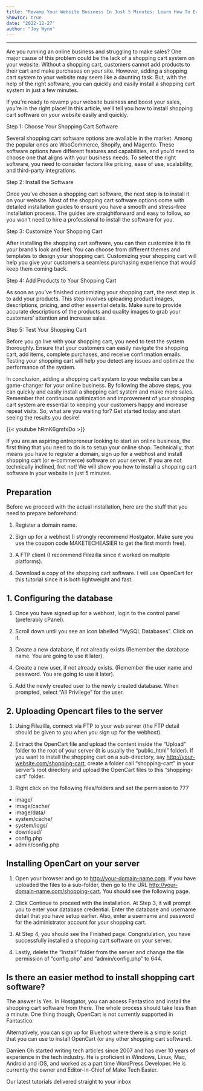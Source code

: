 ```yaml
---
title: "Revamp Your Website Business In Just 5 Minutes: Learn How To Easily Install Shopping Cart Software!"
ShowToc: true 
date: "2022-12-27"
author: "Joy Wynn"
---
```

*****
Are you running an online business and struggling to make sales? One major cause of this problem could be the lack of a shopping cart system on your website. Without a shopping cart, customers cannot add products to their cart and make purchases on your site. However, adding a shopping cart system to your website may seem like a daunting task. But, with the help of the right software, you can quickly and easily install a shopping cart system in just a few minutes. 

If you’re ready to revamp your website business and boost your sales, you’re in the right place! In this article, we’ll tell you how to install shopping cart software on your website easily and quickly.

Step 1: Choose Your Shopping Cart Software

Several shopping cart software options are available in the market. Among the popular ones are WooCommerce, Shopify, and Magento. These software options have different features and capabilities, and you’d need to choose one that aligns with your business needs. To select the right software, you need to consider factors like pricing, ease of use, scalability, and third-party integrations.

Step 2: Install the Software

Once you’ve chosen a shopping cart software, the next step is to install it on your website. Most of the shopping cart software options come with detailed installation guides to ensure you have a smooth and stress-free installation process. The guides are straightforward and easy to follow, so you won’t need to hire a professional to install the software for you.

Step 3: Customize Your Shopping Cart

After installing the shopping cart software, you can then customize it to fit your brand’s look and feel. You can choose from different themes and templates to design your shopping cart. Customizing your shopping cart will help you give your customers a seamless purchasing experience that would keep them coming back.

Step 4: Add Products to Your Shopping Cart

As soon as you’ve finished customizing your shopping cart, the next step is to add your products. This step involves uploading product images, descriptions, pricing, and other essential details. Make sure to provide accurate descriptions of the products and quality images to grab your customers’ attention and increase sales.

Step 5: Test Your Shopping Cart

Before you go live with your shopping cart, you need to test the system thoroughly. Ensure that your customers can easily navigate the shopping cart, add items, complete purchases, and receive confirmation emails. Testing your shopping cart will help you detect any issues and optimize the performance of the system.

In conclusion, adding a shopping cart system to your website can be a game-changer for your online business. By following the above steps, you can quickly and easily install a shopping cart system and make more sales. Remember that continuous optimization and improvement of your shopping cart system are essential to keeping your customers happy and increase repeat visits. So, what are you waiting for? Get started today and start seeing the results you desire!

{{< youtube hRmK6gmfxDo >}} 



If you are an aspiring entrepreneur looking to start an online business, the first thing that you need to do is to setup your online shop. Technically, that means you have to register a domain, sign up for a webhost and install shopping cart (or e-commerce) software on your server. If you are not technically inclined, fret not! We will show you how to install a shopping cart software in your website in just 5 minutes.

 
## Preparation
 
Before we proceed with the actual installation, here are the stuff that you need to prepare beforehand:
 
1. Register a domain name.
 
2. Sign up for a webhost (I strongly recommend Hostgator. Make sure you use the coupon code MAKETECHEASIER to get the first month free).
 
3. A FTP client (I recommend Filezilla since it worked on multiple platforms).
 
4. Download a copy of the shopping cart software. I will use OpenCart for this tutorial since it is both lightweight and fast.
 
## 1. Configuring the database
 
1. Once you have signed up for a webhost, login to the control panel (preferably cPanel).
 
2. Scroll down until you see an icon labelled “MySQL Databases”. Click on it. 
 

 
3. Create a new database, if not already exists (Remember the database name. You are going to use it later).
 
4. Create a new user, if not already exists. (Remember the user name and password. You are going to use it later).
 
5. Add the newly created user to the newly created database. When prompted, select “All Privilege” for the user.
 
## 2. Uploading Opencart files to the server
 
1. Using Filezilla, connect via FTP to your web server (the FTP detail should be given to you when you sign up for the webhost).
 
2. Extract the OpenCart file and upload the content inside the “Upload” folder to the root of your server (it is usually the “public_html” folder). If you want to install the shopping cart on a sub-directory, say http://your-website.com/shopping-cart, create a folder call “shopping-cart” in your server’s root directory and upload the OpenCart files to this “shopping-cart” folder.
 
3. Right click on the following files/folders and set the permission to 777
 
- image/
 - image/cache/
 - image/data/
 - system/cache/
 - system/logs/
 - download/
 - config.php
 - admin/config.php

 
## Installing OpenCart on your server
 
1. Open your browser and go to http://your-domain-name.com. If you have uploaded the files to a sub-folder, then go to the URL http://your-domain-name.com/shopping-cart. You should see the following page.
 
2. Click Continue to proceed with the installation. At Step 3, it will prompt you to enter your database credential. Enter the database and username detail that you have setup earlier. Also, enter a username and password for the administrator account for your shopping cart.
 
3. At Step 4, you should see the Finished page. Congratulation, you have successfully installed a shopping cart software on your server. 
 
4. Lastly, delete the “Install” folder from the server and change the file permission of “config.php” and “admin/config.php” to 644.
 
## Is there an easier method to install shopping cart software?
 
The answer is Yes. In Hostgator, you can access Fantastico and install the shopping cart software from there. The whole process should take less than a minute. One thing though, OpenCart is not currently supported in Fantastico.
 
Alternatively, you can sign up for Bluehost where there is a simple script that you can use to install OpenCart (or any other shopping cart software). 
 
Damien Oh started writing tech articles since 2007 and has over 10 years of experience in the tech industry. He is proficient in Windows, Linux, Mac, Android and iOS, and worked as a part time WordPress Developer. He is currently the owner and Editor-in-Chief of Make Tech Easier.
 
Our latest tutorials delivered straight to your inbox




